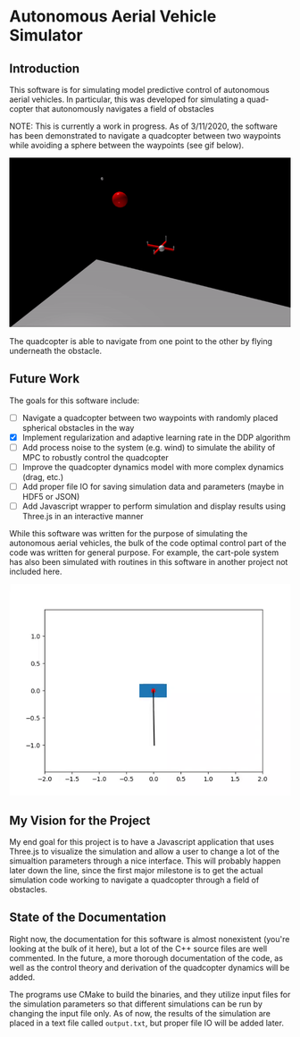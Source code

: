 # Autonomous Aerial Vehicle Simulator
## Introduction

This software is for simulating model predictive control of autonomous aerial vehicles. In particular, this was developed for simulating a quad-copter that autonomously navigates a field of obstacles

NOTE: This is currently a work in progress. As of 3/11/2020, the software has been demonstrated to navigate a quadcopter between two waypoints while avoiding a sphere between the waypoints (see gif below).

![](quadcopter/quadcopter-obstacle-1.gif)

The quadcopter is able to navigate from one point to the other by flying underneath the obstacle.

## Future Work

The goals for this software include:

- [ ] Navigate a quadcopter between two waypoints with randomly placed spherical obstacles in the way
- [X] Implement regularization and adaptive learning rate in the DDP algorithm
- [ ] Add process noise to the system (e.g. wind) to simulate the ability of MPC to robustly control the quadcopter
- [ ] Improve the quadcopter dynamics model with more complex dynamics (drag, etc.)
- [ ] Add proper file IO for saving simulation data and parameters (maybe in HDF5 or JSON)
- [ ] Add Javascript wrapper to perform simulation and display results using Three.js in an interactive manner

While this software was written for the purpose of simulating the autonomous aerial vehicles, the bulk of the code optimal control part of the code was written for general purpose. For example, the cart-pole system has also been simulated with routines in this software in another project not included here.

![](cart_pole/cart-pole.gif)

## My Vision for the Project

My end goal for this project is to have a Javascript application that uses Three.js to visualize the simulation and allow a user to change a lot of the simualtion parameters through a nice interface. This will probably happen later down the line, since the first major milestone is to get the actual simulation code working to navigate a quadcopter through a field of obstacles.

## State of the Documentation

Right now, the documentation for this software is almost nonexistent (you're looking at the bulk of it here), but a lot of the C++ source files are well commented. In the future, a more thorough documentation of the code, as well as the control theory and derivation of the quadcopter dynamics will be added.

The programs use CMake to build the binaries, and they utilize input files for the simulation parameters so that different simulations can be run by changing the input file only. As of now, the results of the simulation are placed in a text file called `output.txt`, but proper file IO will be added later.
